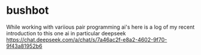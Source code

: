 # bushbot
While working with variious pair programming ai's here is a log of my recent introduction to this one ai in particular
deepseek
https://chat.deepseek.com/a/chat/s/7a46ac2f-e8a2-4602-9f70-9f43a81952b6
